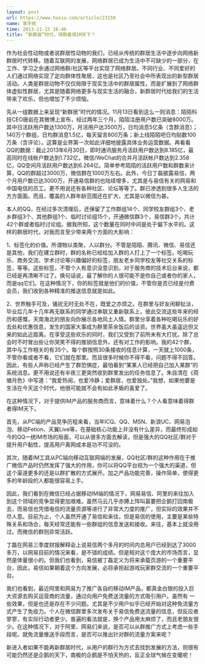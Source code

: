```yaml
---
layout: post
url: https://www.huxiu.com/article/23158
name: 笨手蛇
time: 2013-11-15 16:46
title: “新群居”时代，得群者得IM天下？
---
```

作为社会性动物或者说群居性动物的我们，已经从传统的群居生活中逐步向网络新群居时代转移。随着互联网的发展，网络群居已成为生活中不可缺少的一部分，在工作、学习之余通过网络群/社区等平台实现了网络群居。不同行业、不同爱好的人们通过网络实现了定向群体性聚居，这也是社区乃至社会中所表现出的新型群居活动。人类是群居动物不仅仅局限于现实生活中的群居属性，而是扩展到了网络群体虚拟性群居，尤其是随着网络更多与现实生活的融合，新群居时代给我们的生活带来了欢乐，但也增加了不少烦恼。

先从一组数据上来呈现“新群居”时代的情况。11月13日看到这么一则消息：陌陌科技CEO唐岩在其微博上宣布，经过两年三个月，陌陌注册用户数已突破8000万。其中日活跃用户数达1300万，月活用户达3500万，日均消息5亿条（含群消息）；140万个群组，日均群消息1.5亿，每天留言800万条；新上线陌陌吧日均贴数100万条（含评论）。这算是业界第一次如此详细地披露具体业务运营数据。再看看QQ的数据：截止2013年6月30日，即时通讯服务月活跃用户数达到8.185亿，最高同时在线帐户数达到1.732亿，微信/WeChat的合并月活跃帐户数达到2.358亿，QQ空间月活跃用户数达到6.264亿。简单参考陌陌的活跃用户数和群数来计算，QQ的群超过3000万，微信群在1000万左右。此外，今日丁磊披露易信，两个月用户数已达3000万，开通易信群的也陆续增多，尤其是与易信有关的网易和中国电信的员工。更不用说还有各种社区、论坛等等了。群已渗透到很多人生活的方方面面。而且，覆盖的人群年龄范围还在扩大，尤其是以微信为甚。

本人的QQ，在经过多次清理后，还保留了工作群组14个、同学校友群组3个、老乡群组3个、其他群组1个、临时讨论组15个，开通微信群3个，易信群3个。共计42个群或者临时讨论组。据我所知，这个数量在同时中间是处于偏下水平的。这样的群居时代，对我而言至少带来两个方面的大影响：

1、标签化的价值。所谓物以类聚，人以群分。不管是陌陌、腾讯、微信、易信还是其他，我们在建立群时，群的名称已经给加入群的人打上了一个标签。吃喝玩乐、商务交流、学术讨论等兴趣偏好的标签，朋友老乡同学校友等社交关系的标签，等等。这些标签，不管个人有意识没意识到，对于服务商的技术后台来说，都已经是再清晰不过了。换句话说，最了解你的人很可能不是你自己或者你的家人，而是qq它们。在这种情况下，你的标签就是他们的价值，不管你是否已经是付费会员，我们收到各种精准的推送信息就是如此。

2、世界触手可及，骚扰无时无处不在，既爱之亦烦之。在群里与好友闲聊扯淡，毕业后几年十几年再无联系的同学通过串联又重新联系上，彼此交流这些年来的经历和感慨，天南海北的朋友向你展示各地风土人情。群里分享着各种吃喝玩乐的好去处和优惠信息，发生的国家大事成为群里茶余饭后的谈资。世界虽大虽遥远但又来的如此近距离。在享受这些欢乐的同时，我们又受到了前所未有大打扰。除了总会时不时冒出些让你哭笑不得的推销信息外，还有对工作的影响。我的42个群，其中与工作相关的有35个。每个群按照30条接收的信息计算，一天就上1000条，不管你看或者不看，它们就在那里。而且很多时候你不得不看，问题不得不回答。因此，有些人声称已经产生了群恐惧症，最怕看到“某某人已经把自己加入某群”的系统消息。更不用说还有半夜三更突然收到群里发出的任务信息了。朱自清在《荷塘月色》中写道：“我爱热闹，也爱冷静；爱群居，也爱独处。”我想，如果他要是生活在今天这个时代，他很可能就不会有如此矛盾的喜爱了。

在这种情况下，对于提供IM产品的服务商而言，意味着什么？个人看意味着得群者得IM天下。

首先，从PC端的产品竞争历程来看，当年ICQ、QQ、MSN、新浪UC、网易泡泡、移动Fetion、天翼Live等，在基础核心功能上并没有什么差异，而最终形成如今的QQ一统IM市场的局面，可以从很多方面去解读，但是强大的QQ社区/群对于提升用户黏性，提高用户离网成本是功不可没的。

其次，随着IM工具从PC端向移动互联网端的发展，QQ社区/群的这种作用在于推广微信产品时仍然发挥了强大的作用，你可以将QQ平台视为一个强大的渠道，但这个渠道更多的还是以群扩散的方式展开。加之产品功能完善，操作简单，使得更多的年龄段的人都能很容易上手。

因此，我们看到在微信已经占据移动IM端的情况下，网易易信、阿里的来往加入到这个领域的竞争显得更加艰难。虽然马云几乎赤膊上阵叫嚣要把企鹅打回南极去，而易信也凭借电信的流量资源等进行了非常大力度的推广，但实际的效果并不尽人意。目前为止，个人虽然开通了易信和来往，但是易信的使用，主要是某些特殊关系和场合，每天经常还能有一些群组的信息发送和接收。来往，基本上就没用过。而微信的群则异常活跃。

丁磊在网易三季度财报解释会上说易信两个多月的时间内总用户已经到达了3000多万，以网易目前的情况来看，是不错的成绩。但是相对这个庞大的市场而言，显然是体量很小的。但我们也看到，易信被丁磊定义为将来承载页游的一个重要平台，因此，易信如果朝着这个方向发展，必将承担起游戏玩家群交流的一个重要平台。

我们也看到，最近阿里和网易为了推广各自的移动IM产品，都真金白银的投入巨大资源去购买运营商的流量，通过向用户免费送流量的方式吸引用户。虽然有 一些效果，但是也还是存在不少问题。尤其是不少用户似乎已经开始对这种免流量方式产生了免疫力。个人在微信群里多次发布关于易信免费送流量的信息，但反应者寥寥，有实际行动者更少。普遍的看法就是，换个产品用太麻烦了，而且老朋友很少。在这种情况下，对于阿里、网易们来说，是否可以从群推广方式上考虑一些手段呢。就免流量推送手段而言，是否可以推出针对群的流量方案来呢？

新进入者如果不能再新群居时代，从用户的群行为方式去找到发展的方法，则很有可能仍然还是企鹅的天下，南极的企鹅是不怕天热的，反正全球气候在变暖呢！

